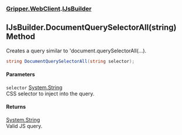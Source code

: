 ### [Gripper.WebClient](Gripper_WebClient 'Gripper.WebClient').[IJsBuilder](Gripper_WebClient_IJsBuilder 'Gripper.WebClient.IJsBuilder')
## IJsBuilder.DocumentQuerySelectorAll(string) Method
Creates a query similar to 'document.querySelectorAll(...).  
```csharp
string DocumentQuerySelectorAll(string selector);
```
#### Parameters
<a name='Gripper_WebClient_IJsBuilder_DocumentQuerySelectorAll(string)_selector'></a>
`selector` [System.String](https://docs.microsoft.com/en-us/dotnet/api/System.String 'System.String')  
CSS selector to inject into the query.
  
#### Returns
[System.String](https://docs.microsoft.com/en-us/dotnet/api/System.String 'System.String')  
Valid JS query.

